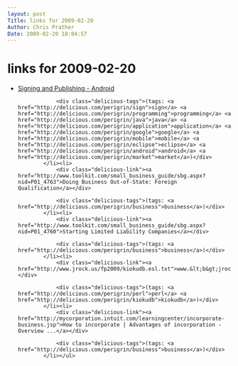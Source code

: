 ```yaml
---
layout: post
Title: links for 2009-02-20  
Author: Chris Prather
Date: 2009-02-20 18:04:57
---
```


# links for 2009-02-20
<ul class="delicious"><li>
                <div class="delicious-link"><a href="http://code.google.com/android/devel/sign-publish.html">Signing and Publishing - Android</a></div>
                
                <div class="delicious-tags">(tags: <a href="http://delicious.com/perigrin/sign">sign</a> <a href="http://delicious.com/perigrin/programming">programming</a> <a href="http://delicious.com/perigrin/java">java</a> <a href="http://delicious.com/perigrin/application">application</a> <a href="http://delicious.com/perigrin/google">google</a> <a href="http://delicious.com/perigrin/mobile">mobile</a> <a href="http://delicious.com/perigrin/eclipse">eclipse</a> <a href="http://delicious.com/perigrin/android">android</a> <a href="http://delicious.com/perigrin/market">market</a>)</div>
            </li><li>
                <div class="delicious-link"><a href="http://www.toolkit.com/small_business_guide/sbg.aspx?nid=P01_4763">Doing Business Out-of-State: Foreign Qualification</a></div>
                
                <div class="delicious-tags">(tags: <a href="http://delicious.com/perigrin/business">business</a>)</div>
            </li><li>
                <div class="delicious-link"><a href="http://www.toolkit.com/small_business_guide/sbg.aspx?nid=P01_4760">Starting Limited Liability Companies</a></div>
                
                <div class="delicious-tags">(tags: <a href="http://delicious.com/perigrin/business">business</a>)</div>
            </li><li>
                <div class="delicious-link"><a href="http://www.jrock.us/fp2009/kiokudb.esl.txt">www.&lt;b&gt;jrock.us&lt;/b&gt;/fp2009/kiokudb.esl.txt</a></div>
                
                <div class="delicious-tags">(tags: <a href="http://delicious.com/perigrin/perl">perl</a> <a href="http://delicious.com/perigrin/kiokudb">kiokudb</a>)</div>
            </li><li>
                <div class="delicious-link"><a href="http://mycorporation.intuit.com/learningcenter/incorporate-business.jsp">How to incorporate | Advantages of incorporation - Overview ...</a></div>
                
                <div class="delicious-tags">(tags: <a href="http://delicious.com/perigrin/business">business</a>)</div>
            </li></ul>
